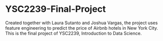 # YSC2239-Final-Project
Created together with Laura Sutanto and Joshua Vargas, the project uses feature engineering to predict the price of Airbnb hotels in New York City. This is the final project of YSC2239, Introduction to Data Science. 
